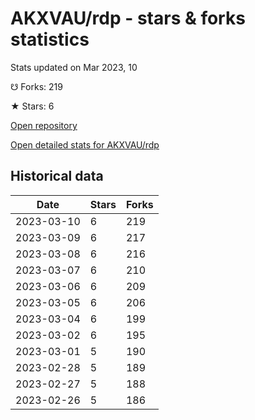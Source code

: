 # AKXVAU/rdp - stars & forks statistics

Stats updated on Mar 2023, 10

☋ Forks: 219

★ Stars: 6

[Open repository](https://github.com/AKXVAU/rdp)

[Open detailed stats for AKXVAU/rdp](https://reviewgithub.com/rep/AKXVAU/rdp)

## Historical data
| Date | Stars | Forks |
|------|-------|-------|
| 2023-03-10 | 6 | 219 | 
| 2023-03-09 | 6 | 217 | 
| 2023-03-08 | 6 | 216 | 
| 2023-03-07 | 6 | 210 | 
| 2023-03-06 | 6 | 209 | 
| 2023-03-05 | 6 | 206 | 
| 2023-03-04 | 6 | 199 | 
| 2023-03-02 | 6 | 195 | 
| 2023-03-01 | 5 | 190 | 
| 2023-02-28 | 5 | 189 | 
| 2023-02-27 | 5 | 188 | 
| 2023-02-26 | 5 | 186 | 

